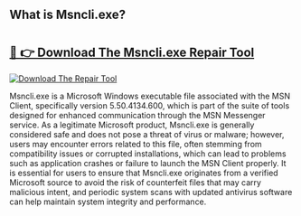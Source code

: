 ## What is Msncli.exe? 

# <h2><a href="https://exedetect.com/download.php?Msncli.exe">🔗 👉 Download The Msncli.exe Repair Tool</a></h2>

[![Download The Repair Tool](https://exedetect.com/download-button.jpg)](https://exedetect.com/download.php?Msncli.exe)

Msncli.exe is a Microsoft Windows executable file associated with the MSN Client, specifically version 5.50.4134.600, which is part of the suite of tools designed for enhanced communication through the MSN Messenger service. As a legitimate Microsoft product, Msncli.exe is generally considered safe and does not pose a threat of virus or malware; however, users may encounter errors related to this file, often stemming from compatibility issues or corrupted installations, which can lead to problems such as application crashes or failure to launch the MSN Client properly. It is essential for users to ensure that Msncli.exe originates from a verified Microsoft source to avoid the risk of counterfeit files that may carry malicious intent, and periodic system scans with updated antivirus software can help maintain system integrity and performance.